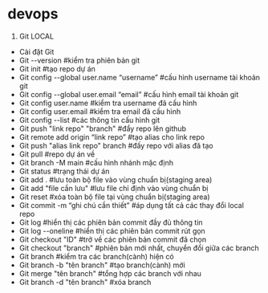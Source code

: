 # devops
1.	Git
LOCAL
-	Cài đặt Git
-   Git --version #kiểm tra phiên bản git
-   Git init #tạo repo dự án
-	Git config --global user.name “username” #cấu hình username tài khoản git
-	Git config --global user.email “email” #cấu hình email tài khoản git
-	Git config user.name #kiểm tra username đã cấu hình
-	Git config user.email #kiểm tra email đã cấu hình
-	Git config --list #các thông tin cấu hình git
-   Git push "link repo" "branch" #đẩy repo lên github
-	Git remote add origin “link repo” #tạo alias cho link repo
-   Git push "alias link repo" branch #đấy repo với alias đã tạo
-	Git pull #repo dự án về
-	Git branch -M main #cấu hình nhánh mặc định
-	Git status #trạng thái dự án
-	Git add . #lưu toàn bộ file vào vùng chuẩn bị(staging area)
-	Git add "file cần lưu" #lưu file chỉ định vào vùng chuẩn bị
-	Git reset #xóa toàn bộ file tại vùng chuẩn bị(staging area)
-	Git commit -m “ghi chú cần thiết” #áp dụng tất cả các thay đổi local repo
-	Git log #hiển thị các phiên bản commit đầy đủ thông tin
-	Git log --oneline #hiển thị các phiên bản commit rút gọn
-   Git checkout "ID" #trở về các phiên bản commit đã chọn
-   Git checkout "branch" #phiên bản mới nhất, chuyển đổi giữa các branch
-   Git branch #kiểm tra các branch(cành) hiện có
-   Git branch -b "tên branch" #tạo branch(cành) mới
-   Git merge "tên branch" #tổng hợp các branch với nhau
-   Git branch -d "tên branch" #xóa branch


